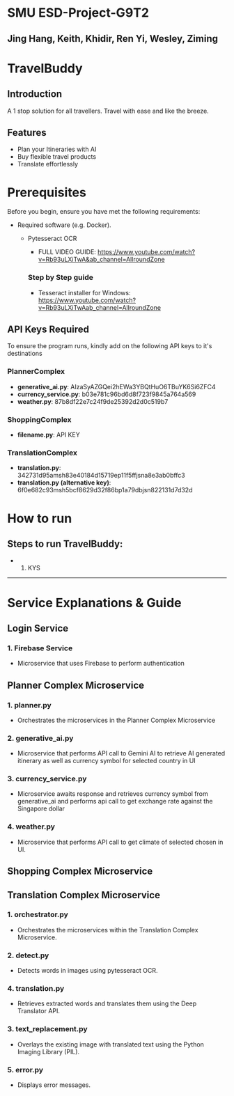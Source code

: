 # SMU ESD-Project-G9T2
## Jing Hang, Keith, Khidir, Ren Yi, Wesley, Ziming

# TravelBuddy

## Introduction
A 1 stop solution for all travellers. Travel with ease and like the breeze.

## Features
- Plan your Itineraries with AI
- Buy flexible travel products
- Translate effortlessly 

# Prerequisites
Before you begin, ensure you have met the following requirements:
- Required software (e.g. Docker).
    - Pytesseract OCR
        - FULL VIDEO GUIDE: https://www.youtube.com/watch?v=Rb93uLXiTwA&ab_channel=AllroundZone 

        ### Step by Step guide
        - Tesseract installer for Windows: https://www.youtube.com/watch?v=Rb93uLXiTwAab_channel=AllroundZone


## API Keys Required
To ensure the program runs, kindly add on the following API keys to it's destinations

### PlannerComplex
- **generative_ai.py**: AIzaSyAZGQei2hEWa3YBQtHuO6TBuYK6Si6ZFC4
- **currency_service.py**: b03e781c96bd6d8f723f9845a764a569
- **weather.py**: 87b8df22e7c24f9de25392d2d0c519b7

### ShoppingComplex
- **filename.py**: API KEY

### TranslationComplex
- **translation.py**: 342731d95amsh83e40184d15719ep11f5ffjsna8e3ab0bffc3
- **translation.py (alternative key)**: 6f0e682c93msh5bcf8629d32f86bp1a79dbjsn822131d7d32d 


# How to run 
## Steps to run TravelBuddy:
- 1. KYS

------------------------------------------------------------------------

# Service Explanations & Guide

## Login Service
### 1. Firebase Service
- Microservice that uses Firebase to perform authentication

## Planner Complex Microservice
### 1. planner.py 
- Orchestrates the microservices in the Planner Complex Microservice
### 2. generative_ai.py
- Microservice that performs API call to Gemini AI to retrieve AI generated itinerary as well as currency symbol for selected country in UI
### 3. currency_service.py
- Microservice awaits response and retrieves currency symbol from generative_ai and performs api call to get exchange rate against the Singapore dollar 
### 4. weather.py
- Microservice that performs API call to get climate of selected chosen in UI. 

## Shopping Complex Microservice

## Translation Complex Microservice
### 1. orchestrator.py 
- Orchestrates the microservices within the Translation Complex Microservice.
### 2. detect.py
- Detects words in images using pytesseract OCR.
### 4. translation.py
- Retrieves extracted words and translates them using the Deep Translator API.
### 3. text_replacement.py
- Overlays the existing image with translated text using the Python Imaging Library (PIL).
### 5. error.py
- Displays error messages.





